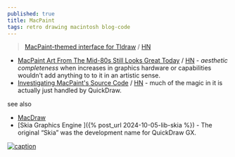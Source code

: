 ```yaml
---
published: true
title: MacPaint
tags: retro drawing macintosh blog-code
---
```

>  [MacPaint-themed interface for Tldraw](https://paint.withdiagram.com/) / [HN](https://news.ycombinator.com/item?id=30508508)

<link rel="shortcut icon" href="https://img.icons8.com/?size=100&id=22195&format=png" type="image/x-icon" />

- [MacPaint Art From The Mid-80s Still Looks Great Today](https://blog.decryption.net.au/posts/macpaint.html) / [HN](https://news.ycombinator.com/item?id=44540402) - _aesthetic completeness_ when  increases in graphics hardware or capabilities wouldn't add anything to to it in an artistic sense.
- [	Investigating MacPaint's Source Code](https://ztoz.blog/posts/macpaint-source-code/) / [HN](https://news.ycombinator.com/item?id=43589156) - much of the magic in it is actually just handled by QuickDraw.

see also
- [MacDraw](https://www.macintoshrepository.org/2204-macdraw)
- [Skia Graphics Engine ]({% post_url 2024-10-05-lib-skia %}) - The original “Skia” was the development name for QuickDraw GX.

[![caption](https://ztoz.blog/posts/macpaint-source-code/04_applegeisha.gif)](https://ztoz.blog/posts/macpaint-source-code/)

